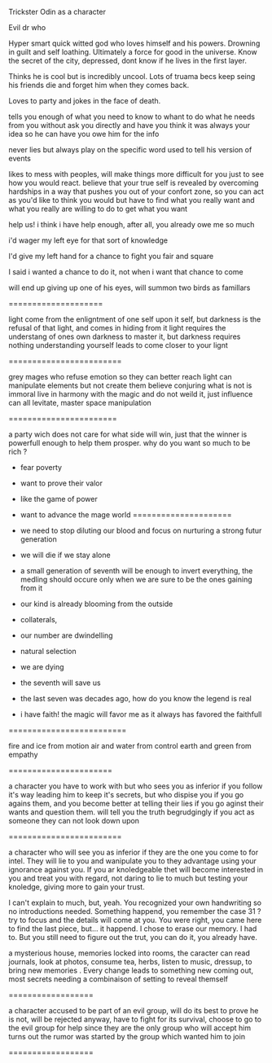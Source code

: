 Trickster Odin as a character

Evil dr who

Hyper smart quick witted god who loves himself and his powers.
Drowning in guilt and self loathing.
Ultimately a force for good in the universe.
Know the secret of the city, depressed, dont know if he lives in the first layer.

Thinks he is cool but is incredibly uncool.
Lots of truama becs keep seing his friends die and forget him when they comes back.

Loves to party and jokes in the face of death.

tells you enough of what you need to know to whant to do what he needs from you without ask you directly and have you think it was always your idea so he can have you owe him for the info 

never lies but always play on the specific word used to tell his version of events

likes to mess with peoples, will make things more difficult for you just to see how you would react. believe that your true self is revealed by overcoming hardships in a way that pushes you out of your confort zone, so you can act as you'd like to think you would but have to find what you really want and what you really are willing to do to get what you want

help us!
i think i have help enough, after all, you already owe me so much

i'd wager my left eye for that sort of knowledge

I'd give my left hand for a chance to fight you fair and square

I said i wanted a chance to do it, not when i want that chance to come

will end up giving up one of his eyes, will summon two birds as famillars

====================

light come from the enligntment of one self upon it self, but darkness is the refusal of that light, and comes in hiding from it 
light requires the understang of ones own darkness to master it, but darkness requires nothing
understanding yourself leads to come closer to your lignt


========================

grey mages who refuse emotion so they can better reach light
can manipulate elements but not create them
believe conjuring what is not is immoral
live in harmony with the magic and do not weild it, just influence
can all levitate, master space manipulation

=======================

a party wich does not care for what side will win, just that the winner is powerfull enough to help them prosper.
why do you want so much  to be rich ?
 - fear poverty
 - want to prove their valor
 - like the game of power
 - want to advance the mage world
=====================

- we need to stop diluting our blood and focus on nurturing a strong futur generation
- we will die if we stay alone
- a small generation of seventh will be enough to invert everything, the medling should occure only when we are sure to be the ones gaining from it
- our kind is already blooming from the outside
- collaterals, 
- our number are dwindelling
- natural selection
- we are dying
- the seventh will save us
- the last seven was decades ago, how do you know the legend is real
- i have faith! the magic will favor me as it always has favored the faithfull

=========================

fire and ice from motion
air and water from control
earth and green from empathy

======================

a character you have to work with but who sees you as inferior if you follow it's way leading him to keep it's secrets, but who dispise you if you go agains them, and you become better at telling their lies if you go aginst their wants and question them. will tell you the truth begrudgingly if you act as someone they can not look down upon

========================

a character who will see you as inferior if they are the one you come to for intel. They will lie to you and wanipulate you to they advantage using your ignorance against you. If you ar knoledgeable thet will become interested in you and treat you with regard, not daring to lie to much but testing your knoledge, giving more to gain your trust.


I can't explain to much, but, yeah. You recognized your own handwriting so no introductions needed. Something happend, you remember the case 31 ? try to focus and the details will come at you. You were right, you came here to find the last piece, but... it happend. I chose to erase our memory. I had to. But you still need to figure out the trut, you can do it,  you already have.

a mysterious house, memories locked into rooms, the caracter can read journals, look at photos, consume tea, herbs, listen to music, dressup, to bring new memories . Every change leads to something new coming out, most secrets needing a combinaison of setting to reveal themself

==================

a character accused to be part of an evil group, will do its best to prove he is not, will be rejected anyway, have to fight for its survival, choose to go to the evil group for help since they are the only group who will accept him turns out the rumor was started by the group which wanted him to join

==================

